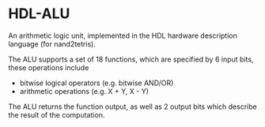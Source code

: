 # HDL-ALU

An arithmetic logic unit, implemented in the HDL hardware description language (for nand2tetris).

The ALU supports a set of 18 functions, which are specified by 6 input bits, these operations include

* bitwise logical operators (e.g. bitwise AND/OR)
* arithmetic operations (e.g. X + Y, X - Y)

The ALU returns the function output, as well as 2 output bits which describe the result of the computation.
